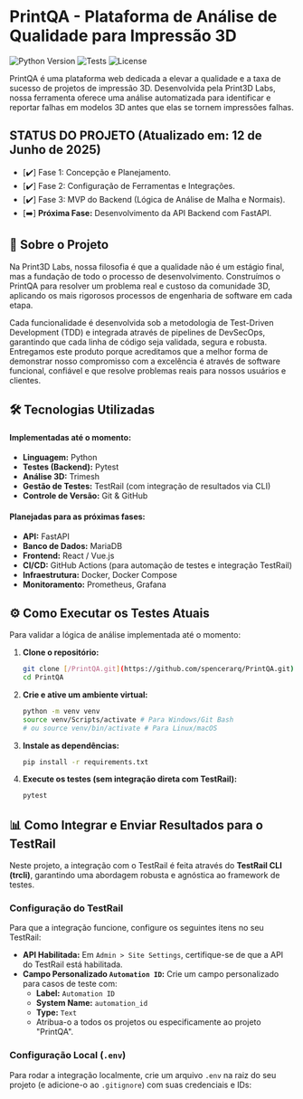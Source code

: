 # PrintQA - Plataforma de Análise de Qualidade para Impressão 3D

![Python Version](https://img.shields.io/badge/Python-3.11+-blue.svg)
![Tests](https://img.shields.io/badge/Testes-Passing-brightgreen)
![License](https://img.shields.io/badge/Licença-MIT-blue)

PrintQA é uma plataforma web dedicada a elevar a qualidade e a taxa de sucesso de projetos de impressão 3D. Desenvolvida pela Print3D Labs, nossa ferramenta oferece uma análise automatizada para identificar e reportar falhas em modelos 3D antes que elas se tornem impressões falhas.

## STATUS DO PROJETO (Atualizado em: 12 de Junho de 2025)

* [✔️] Fase 1: Concepção e Planejamento.
* [✔️] Fase 2: Configuração de Ferramentas e Integrações.
* [✔️] Fase 3: MVP do Backend (Lógica de Análise de Malha e Normais).
* [➡️] **Próxima Fase:** Desenvolvimento da API Backend com FastAPI.

## 🚀 Sobre o Projeto

Na Print3D Labs, nossa filosofia é que a qualidade não é um estágio final, mas a fundação de todo o processo de desenvolvimento. Construímos o PrintQA para resolver um problema real e custoso da comunidade 3D, aplicando os mais rigorosos processos de engenharia de software em cada etapa.

Cada funcionalidade é desenvolvida sob a metodologia de Test-Driven Development (TDD) e integrada através de pipelines de DevSecOps, garantindo que cada linha de código seja validada, segura e robusta. Entregamos este produto porque acreditamos que a melhor forma de demonstrar nosso compromisso com a excelência é através de software funcional, confiável e que resolve problemas reais para nossos usuários e clientes.

## 🛠️ Tecnologias Utilizadas

#### Implementadas até o momento:
* **Linguagem:** Python
* **Testes (Backend):** Pytest
* **Análise 3D:** Trimesh
* **Gestão de Testes:** TestRail (com integração de resultados via CLI)
* **Controle de Versão:** Git & GitHub

#### Planejadas para as próximas fases:
* **API:** FastAPI
* **Banco de Dados:** MariaDB
* **Frontend:** React / Vue.js
* **CI/CD:** GitHub Actions (para automação de testes e integração TestRail)
* **Infraestrutura:** Docker, Docker Compose
* **Monitoramento:** Prometheus, Grafana

## ⚙️ Como Executar os Testes Atuais

Para validar a lógica de análise implementada até o momento:

1.  **Clone o repositório:**
    ```bash
    git clone [/PrintQA.git](https://github.com/spencerarq/PrintQA.git)
    cd PrintQA
    ```

2.  **Crie e ative um ambiente virtual:**
    ```bash
    python -m venv venv
    source venv/Scripts/activate # Para Windows/Git Bash
    # ou source venv/bin/activate # Para Linux/macOS
    ```

3.  **Instale as dependências:**
    ```bash
    pip install -r requirements.txt
    ```

4.  **Execute os testes (sem integração direta com TestRail):**
    ```bash
    pytest
    ```

## 📊 Como Integrar e Enviar Resultados para o TestRail

Neste projeto, a integração com o TestRail é feita através do **TestRail CLI (trcli)**, garantindo uma abordagem robusta e agnóstica ao framework de testes.

### Configuração do TestRail

Para que a integração funcione, configure os seguintes itens no seu TestRail:
* **API Habilitada:** Em `Admin > Site Settings`, certifique-se de que a API do TestRail está habilitada.
* **Campo Personalizado `Automation ID`:** Crie um campo personalizado para casos de teste com:
    * **Label:** `Automation ID`
    * **System Name:** `automation_id`
    * **Type:** `Text`
    * Atribua-o a todos os projetos ou especificamente ao projeto "PrintQA".

### Configuração Local (`.env`)

Para rodar a integração localmente, crie um arquivo `.env` na raiz do seu projeto (e adicione-o ao `.gitignore`) com suas credenciais e IDs: